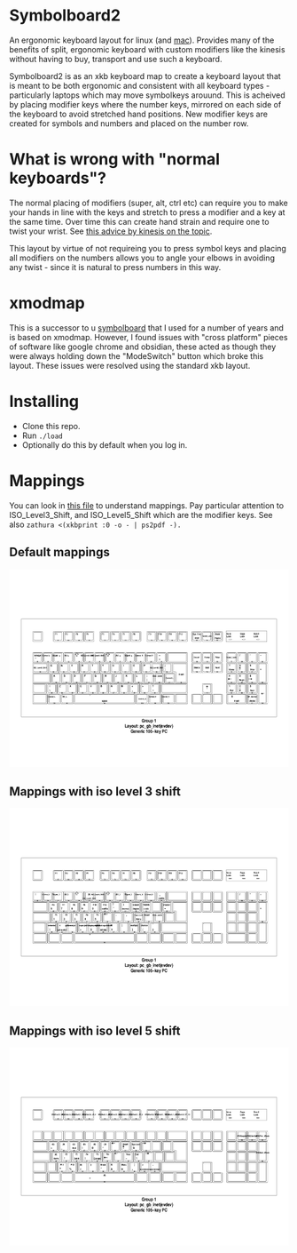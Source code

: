 # Symbolboard2

An ergonomic keyboard layout for linux (and [mac](https://github.com/talwrii/symbolboard-mac)).
Provides many of the benefits of split, ergonomic keyboard with custom modifiers like the kinesis without having to buy, transport and use such a keyboard.

Symbolboard2 is as an xkb keyboard map to create a keyboard layout that is meant to be both ergonomic and consistent with all keyboard types -  particularly laptops which may move symbolkeys arouund.
This is acheived by placing modifier keys where the number keys, mirrored on each side of the keyboard to avoid stretched hand positions. New modifier keys are created for symbols and numbers and placed on the number row.

# What is wrong with "normal keyboards"?
The normal placing of modifiers (super, alt, ctrl etc) can require you to make your hands in line with the keys and stretch to press a modifier and a key at the same time. Over time this can create hand strain and require one to twist your wrist. See [this advice by kinesis on the topic](https://kinesis-ergo.com/split-keyboards/).

This layout by virtue of not requireing you to press symbol keys and placing all modifiers on the numbers allows you to angle your elbows in avoiding any twist - since it is natural to press numbers in this way.


# xmodmap
This is a successor to u [symbolboard](https://github.com/talwrii/symbolboard) that I used for a number of years and is based on xmodmap. However, I found issues with "cross platform" pieces of software like google chrome and obsidian, these acted as though they were always holding down the "ModeSwitch" button which broke this layout. These issues were resolved using the standard xkb layout.

# Installing

* Clone this repo.
* Run `./load`
* Optionally do this by default when you log in.

# Mappings

You can look in [this file](./symbolboard) to understand mappings.
Pay particular attention to ISO_Level3_Shift, and ISO_Level5_Shift which are the modifier keys.
See also `zathura <(xkbprint :0 -o - | ps2pdf -).`

## Default mappings
![Default mappings](level1.png)

## Mappings with iso level 3 shift
![Default mappings](level3.png)

## Mappings with iso level 5 shift
![Default mappings](level5.png)
